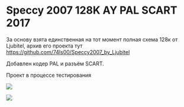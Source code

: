 # Speccy 2007 128K AY PAL SCART 2017

За основу взята единственная на тот момент полная схема 128к от Ljubitel, архив его проекта тут https://github.com/74ls00/Speccy2007_by_Ljubitel

Добавлен кодер PAL и разъём SCART.

Проект в процессе тестирования

![](https://raw.githubusercontent.com/74ls00/Speccy2007_128KY/master/pic/pcb_sl_f.png)

![](https://raw.githubusercontent.com/74ls00/Speccy2007_128KY/master/Speccy2007_128KY_sh.png)

